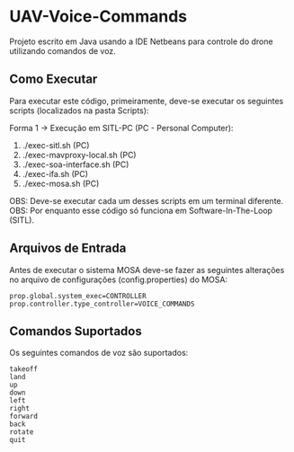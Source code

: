 # UAV-Voice-Commands

Projeto escrito em Java usando a IDE Netbeans para controle do drone utilizando comandos de voz.

## Como Executar

Para executar este código, primeiramente, deve-se executar os seguintes scripts (localizados na pasta Scripts):

Forma 1 -> Execução em SITL-PC (PC - Personal Computer):

1. ./exec-sitl.sh                  (PC)
2. ./exec-mavproxy-local.sh        (PC)
3. ./exec-soa-interface.sh         (PC)
4. ./exec-ifa.sh                   (PC)
5. ./exec-mosa.sh                  (PC)

OBS: Deve-se executar cada um desses scripts em um terminal diferente.
OBS: Por enquanto esse código só funciona em Software-In-The-Loop (SITL).

## Arquivos de Entrada

Antes de executar o sistema MOSA deve-se fazer as seguintes alterações no arquivo de configurações (config.properties) do MOSA: 

```
prop.global.system_exec=CONTROLLER
prop.controller.type_controller=VOICE_COMMANDS
```

## Comandos Suportados

Os seguintes comandos de voz são suportados: 

```
takeoff
land
up
down 
left
right
forward
back
rotate
quit
```
